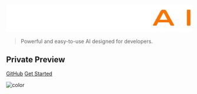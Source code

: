![logo](_media/icon.svg)

> Powerful and easy-to-use AI designed for developers.

## Private Preview

[GitHub](https://github.com/spiceai/spiceai/)
[Get Started](#what-is-spice-ai)

![color](#022132)
